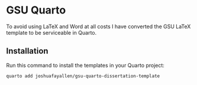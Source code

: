 
<!-- README.md is generated from README.qmd. Please edit that file -->

# GSU Quarto

To avoid using LaTeX and Word at all costs I have converted the GSU
LaTeX template to be serviceable in Quarto.

## Installation

Run this command to install the templates in your Quarto project:

``` bash
quarto add joshuafayallen/gsu-quarto-dissertation-template
```
